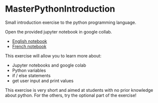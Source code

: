 # MasterPythonIntroduction

Small introduction exercise to the python programming language.

Open the provided jupyter notebook in google collab.
- [English notebook](https://githubtocolab.com/BeatWolf/MasterPythonIntroduction/blob/main/ExerciceGameEN.ipynb)
- [French notebook](https://githubtocolab.com/BeatWolf/MasterPythonIntroduction/blob/main/ExerciceGameFR.ipynb)

This exercise will allow you to learn more about:
- Jupyter notebooks and google colab
- Python variables
- if / else statements
- get user input and print values

This exercise is very short and aimed at students with no prior knowledge about python.
For the others, try the optional part of the exercise!